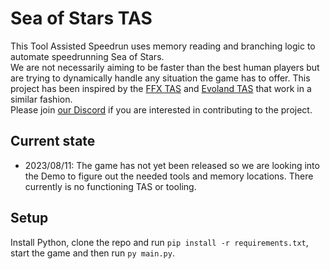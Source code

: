 # Sea of Stars TAS
This Tool Assisted Speedrun uses memory reading and branching logic to automate speedrunning Sea of Stars.    
We are not necessarily aiming to be faster than the best human players but are trying to dynamically handle any situation the game has to offer. 
This project has been inspired by the [FFX TAS](https://github.com/coderwilson/FFX_TAS_Python) and [Evoland TAS](https://github.com/orkaboy/Evoland_TAS) that work in a similar fashion.  
Please join [our Discord](https://discord.gg/X6jaqdtZqn) if you are interested in contributing to the project.

## Current state
- 2023/08/11: The game has not yet been released so we are looking into the Demo to figure out the needed tools and memory locations. There currently is no functioning TAS or tooling.

## Setup
Install Python, clone the repo and run `pip install -r requirements.txt`, start the game and then run `py main.py`.
